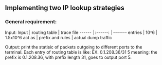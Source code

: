 ## Implementing two IP lookup strategies
### General requirement:
Input:
Input | routing table | trace file 
------ | :------: | -------
entries | 10^6 | 1.5x10^6
act as | prefix and rules | actual dump traffic

Output: print the statisic of packets outgoing to different ports to the terminal.
Each entry of routing table is like: EX. 0.1.208.36/31 5 meaning: the prefix is 0.1.208.36, with prefix length 31, goes to output port 5.

